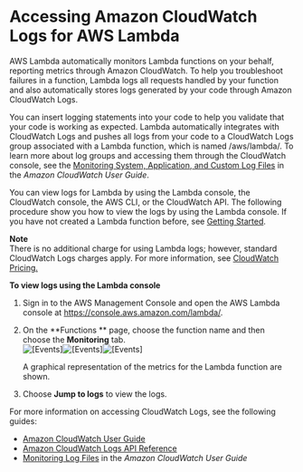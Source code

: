 # Accessing Amazon CloudWatch Logs for AWS Lambda<a name="monitoring-functions-logs"></a>

AWS Lambda automatically monitors Lambda functions on your behalf, reporting metrics through Amazon CloudWatch\. To help you troubleshoot failures in a function, Lambda logs all requests handled by your function and also automatically stores logs generated by your code through Amazon CloudWatch Logs\. 

You can insert logging statements into your code to help you validate that your code is working as expected\. Lambda automatically integrates with CloudWatch Logs and pushes all logs from your code to a CloudWatch Logs group associated with a Lambda function, which is named /aws/lambda/*<function name>*\. To learn more about log groups and accessing them through the CloudWatch console, see the [Monitoring System, Application, and Custom Log Files](http://docs.aws.amazon.com/AmazonCloudWatch/latest/DeveloperGuide/WhatIsCloudWatchLogs.html) in the *Amazon CloudWatch User Guide*\. 

You can view logs for Lambda by using the Lambda console, the CloudWatch console, the AWS CLI, or the CloudWatch API\. The following procedure show you how to view the logs by using the Lambda console\. If you have not created a Lambda function before, see [Getting Started](getting-started.md)\.

**Note**  
There is no additional charge for using Lambda logs; however, standard CloudWatch Logs charges apply\. For more information, see [CloudWatch Pricing\.](https://aws.amazon.com/cloudwatch/pricing/)

**To view logs using the Lambda console**

1. Sign in to the AWS Management Console and open the AWS Lambda console at [https://console\.aws\.amazon\.com/lambda/](https://console.aws.amazon.com/lambda/)\.

1. On the **Functions ** page, choose the function name and then choose the **Monitoring** tab\.  
![\[Events\]](http://docs.aws.amazon.com/lambda/latest/dg/images/metrics-functions-list.png)![\[Events\]](http://docs.aws.amazon.com/lambda/latest/dg/)![\[Events\]](http://docs.aws.amazon.com/lambda/latest/dg/)

   A graphical representation of the metrics for the Lambda function are shown\.

1. Choose **Jump to logs** to view the logs\.

For more information on accessing CloudWatch Logs, see the following guides:
+ [Amazon CloudWatch User Guide](http://docs.aws.amazon.com/AmazonCloudWatch/latest/DeveloperGuide/)
+ [Amazon CloudWatch Logs API Reference](http://docs.aws.amazon.com/AmazonCloudWatchLogs/latest/APIReference/)
+ [Monitoring Log Files](http://docs.aws.amazon.com/AmazonCloudWatch/latest/DeveloperGuide/WhatIsCloudWatchLogs.html) in the *Amazon CloudWatch User Guide*